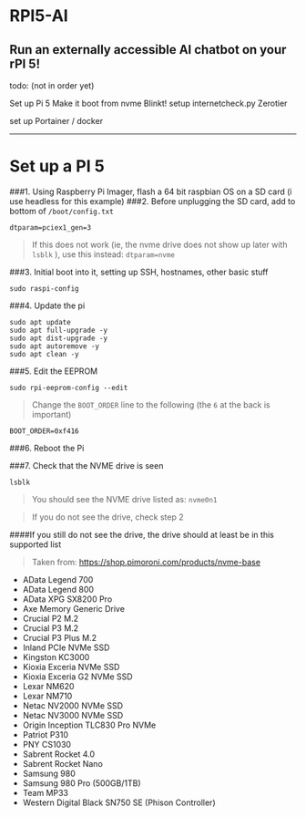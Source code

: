 # RPI5-AI
## Run an externally accessible AI chatbot on your rPI 5!

todo: (not in order yet)

Set up Pi 5
Make it boot from nvme
Blinkt! setup
internetcheck.py
Zerotier

set up Portainer / docker

---

# Set up a PI 5

###1. Using Raspberry Pi Imager, flash a 64 bit raspbian OS on a SD card (i use headless for this example)
###2. Before unplugging the SD card, add to bottom of ```/boot/config.txt```

```shell
dtparam=pciex1_gen=3
```

> If this does not work (ie, the nvme drive does not show up later with ``` lsblk ``` ), use this instead: ```dtparam=nvme```

###3. Initial boot into it, setting up SSH, hostnames, other basic stuff

```shell
sudo raspi-config
```

###4. Update the pi

```shell
sudo apt update
sudo apt full-upgrade -y
sudo apt dist-upgrade -y
sudo apt autoremove -y
sudo apt clean -y
```

###5. Edit the EEPROM

```shell
sudo rpi-eeprom-config --edit
```

> Change the ```BOOT_ORDER``` line to the following (the ```6``` at the back is important)

```shell
BOOT_ORDER=0xf416
```

###6. Reboot the Pi

###7. Check that the NVME drive is seen

```shell
lsblk
```

> You should see the NVME drive listed as: ```nvme0n1```

> If you do not see the drive, check step 2

####If you still do not see the drive, the drive should at least be in this supported list

> Taken from: https://shop.pimoroni.com/products/nvme-base

- AData Legend 700
- AData Legend 800
- AData XPG SX8200 Pro
- Axe Memory Generic Drive
- Crucial P2 M.2
- Crucial P3 M.2
- Crucial P3 Plus M.2
- Inland PCIe NVMe SSD
- Kingston KC3000
- Kioxia Exceria NVMe SSD
- Kioxia Exceria G2 NVMe SSD
- Lexar NM620
- Lexar NM710
- Netac NV2000 NVMe SSD
- Netac NV3000 NVMe SSD
- Origin Inception TLC830 Pro NVMe
- Patriot P310
- PNY CS1030
- Sabrent Rocket 4.0
- Sabrent Rocket Nano
- Samsung 980
- Samsung 980 Pro (500GB/1TB)
- Team MP33
- Western Digital Black SN750 SE (Phison Controller)


